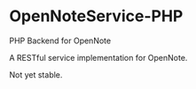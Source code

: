 OpenNoteService-PHP
===================

PHP Backend for OpenNote

A RESTful service implementation for OpenNote.

Not yet stable.
